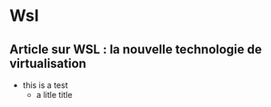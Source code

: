 # Wsl
## Article sur WSL : la nouvelle technologie de virtualisation

- this is a test 
   - a litle title 

